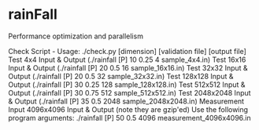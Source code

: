 # rainFall
Performance optimization and parallelism  


Check Script - Usage: ./check.py [dimension] [validation file] [output file]
Test 4x4 Input & Output (./rainfall [P] 10 0.25 4 sample_4x4.in)
Test 16x16 Input & Output (./rainfall [P] 20 0.5 16 sample_16x16.in)
Test 32x32 Input & Output (./rainfall [P] 20 0.5 32 sample_32x32.in)
Test 128x128 Input & Output (./rainfall [P] 30 0.25 128 sample_128x128.in)
Test 512x512 Input & Output (./rainfall [P] 30 0.75 512 sample_512x512.in)
Test 2048x2048 Input & Output (./rainfall [P] 35 0.5 2048 sample_2048x2048.in)
Measurement Input 4096x4096 Input & Output (note they are gzip'ed) 
Use the following program arguments: ./rainfall [P] 50 0.5 4096 measurement_4096x4096.in
